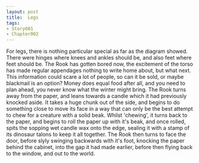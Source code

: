 ```yaml
---
layout: post
title:  Legs
tags:
- Story001
- Chapter002
---
```


For legs, there is nothing particular special as far as the diagram showed.  There were hinges where knees and ankles should be, and also feet where feet should be.  The Rook has gotten bored now, the excitement of the torso has made regular appendages nothing to write home about, but what next.  This information could scare a lot of people, so can it be sold, or maybe blackmail is an option?  Money does equal food after all, and you need to plan ahead, you never know what the winter might bring.  The Rook turns away from the paper, and leans towards a candle which it had previously knocked aside.  It takes a huge chunk out of the side, and begins to do something close to move its face in a way that can only be the best attempt to chew for a creature with a solid beak.  Whilst 'chewing', it turns back to the paper, and begins to roll the paper up with it's beak, and once rolled, spits the sopping wet candle wax onto the edge, sealing it with a stamp of its dinosaur talons to keep it all together.  The Rook then turns to face the door, before slyly swinging backwards with it's foot, knocking the paper behind the cabinet, into the gap it had made earlier, before then flying back to the window, and out to the world.